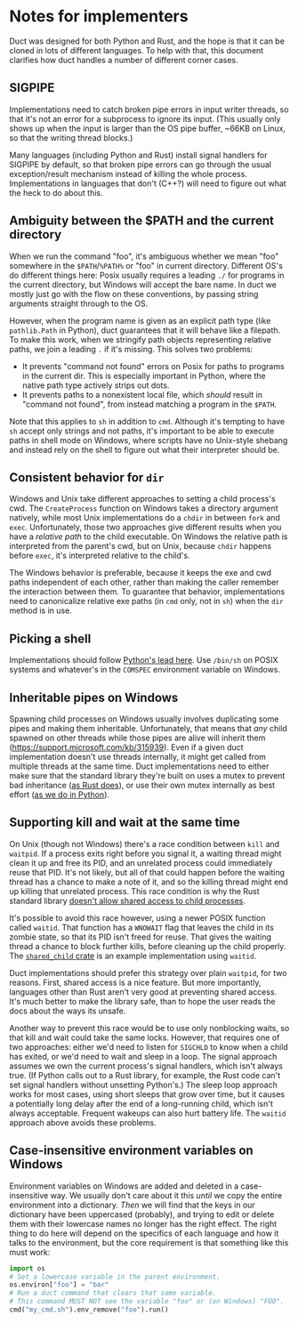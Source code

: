 # Notes for implementers

Duct was designed for both Python and Rust, and the hope is that it can be
cloned in lots of different languages. To help with that, this document
clarifies how duct handles a number of different corner cases.

## SIGPIPE

Implementations need to catch broken pipe errors in input writer threads, so
that it's not an error for a subprocess to ignore its input. (This usually only
shows up when the input is larger than the OS pipe buffer, ~66KB on Linux, so
that the writing thread blocks.)

Many languages (including Python and Rust) install signal handlers for SIGPIPE
by default, so that broken pipe errors can go through the usual
exception/result mechanism instead of killing the whole process.
Implementations in languages that don't (C++?) will need to figure out what the
heck to do about this.

## Ambiguity between the $PATH and the current directory

When we run the command "foo", it's ambiguous whether we mean "foo" somewhere
in the `$PATH`/`%PATH%` or "foo" in current directory. Different OS's do
different things here: Posix usually requires a leading `./` for programs in
the current directory, but Windows will accept the bare name. In duct we mostly
just go with the flow on these conventions, by passing string arguments
straight through to the OS.

However, when the program name is given as an explicit path type (like
`pathlib.Path` in Python), duct guarantees that it will behave like a filepath.
To make this work, when we stringify path objects representing relative paths,
we join a leading `.` if it's missing. This solves two problems:

- It prevents "command not found" errors on Posix for paths to programs in the
  current dir. This is especially important in Python, where the native path
  type actively strips out dots.
- It prevents paths to a nonexistent local file, which _should_ result in
  "command not found", from instead matching a program in the `$PATH`.

Note that this applies to `sh` in addition to `cmd`. Although it's tempting to
have `sh` accept only strings and not paths, it's important to be able to
execute paths in shell mode on Windows, where scripts have no Unix-style
shebang and instead rely on the shell to figure out what their interpreter
should be.

## Consistent behavior for `dir`

Windows and Unix take different approaches to setting a child process's cwd.
The `CreateProcess` function on Windows takes a directory argument natively,
while most Unix implementations do a `chdir` in between `fork` and `exec`.
Unfortunately, those two approaches give different results when you have a
_relative path_ to the child executable. On Windows the relative path is
interpreted from the parent's cwd, but on Unix, because `chdir` happens before
`exec`, it's interpreted relative to the child's.

The Windows behavior is preferable, because it keeps the exe and cwd paths
independent of each other, rather than making the caller remember the
interaction between them. To guarantee that behavior, implementations need to
canonicalize relative exe paths (in `cmd` only, not in `sh`) when the `dir`
method is in use.

## Picking a shell

Implementations should follow [Python's lead
here](https://docs.python.org/3/library/subprocess.html#popen-constructor). Use
`/bin/sh` on POSIX systems and whatever's in the `COMSPEC` environment variable
on Windows.

## Inheritable pipes on Windows

Spawning child processes on Windows usually involves duplicating some pipes and
making them inheritable. Unfortunately, that means that *any* child spawned on
other threads while those pipes are alive will inherit them
(https://support.microsoft.com/kb/315939). Even if a given duct implementation
doesn't use threads internally, it might get called from multiple threads at
the same time. Duct implementations need to either make sure that the standard
library they're built on uses a mutex to prevent bad inheritance ([as Rust
does](https://github.com/rust-lang/rust/blob/1.14.0/src/libstd/sys/windows/process.rs#L169-L179)),
or use their own mutex internally as best effort ([as we do in
Python](https://github.com/oconnor663/duct.py/blob/0.5.0/duct.py#L676-L686)).

## Supporting kill and wait at the same time

On Unix (though not Windows) there's a race condition between `kill` and
`waitpid`. If a process exits right before you signal it, a waiting thread
might clean it up and free its PID, and an unrelated process could immediately
reuse that PID. It's not likely, but all of that could happen before the
waiting thread has a chance to make a note of it, and so the killing thread
might end up killing that unrelated process. This race condition is why the
Rust standard library [doesn't allow shared access to child
processes](https://doc.rust-lang.org/std/process/struct.Child.html#method.kill).

It's possible to avoid this race however, using a newer POSIX function called
`waitid`. That function has a `WNOWAIT` flag that leaves the child in its
zombie state, so that its PID isn't freed for reuse. That gives the waiting
thread a chance to block further kills, before cleaning up the child properly.
The [`shared_child` crate](https://github.com/oconnor663/shared_child.rs) is an
example implementation using `waitid`.

Duct implementations should prefer this strategy over plain `waitpid`, for two
reasons. First, shared access is a nice feature. But more importantly,
languages other than Rust aren't very good at preventing shared access. It's
much better to make the library safe, than to hope the user reads the docs
about the ways its unsafe.

Another way to prevent this race would be to use only nonblocking waits, so
that kill and wait could take the same locks. However, that requires one of two
approaches: either we'd need to listen for `SIGCHLD` to know when a child has
exited, or we'd need to wait and sleep in a loop. The signal approach assumes
we own the current process's signal handlers, which isn't always true. (If
Python calls out to a Rust library, for example, the Rust code can't set signal
handlers without unsetting Python's.) The sleep loop approach works for most
cases, using short sleeps that grow over time, but it causes a potentially long
delay after the end of a long-running child, which isn't always acceptable.
Frequent wakeups can also hurt battery life. The `waitid` approach above avoids
these problems.

## Case-insensitive environment variables on Windows

Environment variables on Windows are added and deleted in a case-insensitive
way. We usually don't care about it this *until* we copy the entire environment
into a dictionary. *Then* we will find that the keys in our dictionary have
been uppercased (probably), and trying to edit or delete them with their
lowercase names no longer has the right effect. The right thing to do here will
depend on the specifics of each language and how it talks to the environment,
but the core requirement is that something like this must work:

```python
import os
# Set a lowercase variable in the parent environment.
os.environ["foo"] = "bar"
# Run a duct command that clears that same variable.
# This command MUST NOT see the variable "foo" or (on Windows) "FOO".
cmd("my_cmd.sh").env_remove("foo").run()
```
